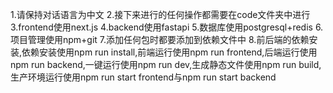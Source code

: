 1.请保持对话语言为中文
2.接下来进行的任何操作都需要在code文件夹中进行
3.frontend使用next.js
4.backend使用fastapi
5.数据库使用postgresql+redis
6.项目管理使用npm+git
7.添加任何包时都要添加到依赖文件中
8.前后端的依赖安装,依赖安装使用npm run install,前端运行使用npm run frontend,后端运行使用npm run backend,一键运行使用npm run dev,生成静态文件使用npm run build,生产环境运行使用npm run start frontend与npm run start backend
